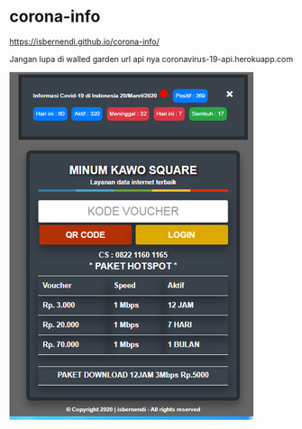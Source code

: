 # corona-info

https://isbernendi.github.io/corona-info/

Jangan lupa di walled garden url api nya coronavirus-19-api.herokuapp.com

![ss3](https://github.com/isbernendi/corona-info/blob/master/Screenshot_8.png)
